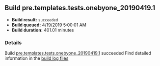 ## Build pre.templates.tests.onebyone_20190419.1
- **Build result:** `succeeded`
- **Build queued:** 4/19/2019 5:00:01 AM
- **Build duration:** 401.01 minutes
### Details
Build [pre.templates.tests.onebyone_20190419.1](https://winappstudio.visualstudio.com/web/build.aspx?pcguid=a4ef43be-68ce-4195-a619-079b4d9834c2&builduri=vstfs%3a%2f%2f%2fBuild%2fBuild%2f27612) succeeded
Find detailed information in the [build log files](https://uwpctdiags.blob.core.windows.net/buildlogs/pre.templates.tests.onebyone_20190419.1_logs.zip)
